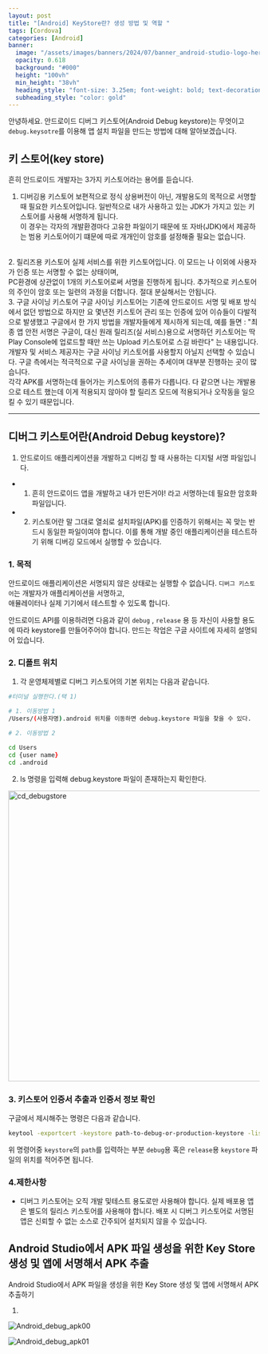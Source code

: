 ```yaml
---
layout: post
title: "[Android] KeyStore란? 생성 방법 및 역할 "
tags: [Cordova]
categories: [Android]
banner:
  image: "/assets/images/banners/2024/07/banner_android-studio-logo-hero.jpg"
  opacity: 0.618
  background: "#000"
  height: "100vh"
  min_height: "38vh"
  heading_style: "font-size: 3.25em; font-weight: bold; text-decoration: underline"
  subheading_style: "color: gold"
--- 
```


안녕하세요.
안드로이드 디버그 키스토어(Android Debug keystore)는 무엇이고 
`debug.keysotre`를 이용해 앱 설치 파일을 만드는 방법에 대해 알아보겠습니다.

## 키 스토어(key store)
흔히 안드로이드 개발자는 3가지 키스토어라는 용어를 듣습니다.
1. 디버깅용 키스토어 
보편적으로 정식 상용버전이 아닌, 개발용도의 목적으로 서명할 때 필요한 키스토어입니다. 일반적으로 내가 사용하고 있는 JDK가 가지고 있는 키스토어를 사용해 서명하게 됩니다. <br>
이 경우는 각자의 개발환경마다 고유한 파일이기 때문에 또 자바(JDK)에서 제공하는 범용 키스토어이기 떄문에 따로 개개인이 암호를 설정해줄 필요는 없습니다.
<br>
2. 릴리즈용 키스토어
실제 서비스를 위한 키스토어입니다. 이 모드는 나 이외에 사용자가 인증 또는 서명할 수 없는 상태이며, <br> 
PC환경에 상관없이 1개의 키스토어로써 서명을 진행하게 됩니다.
추가적으로 키스토어의 주인이 암호 또는 일련의 과정을 더합니다. 
절대 분실해서는 안됩니다.
<br>
3. 구글 사이닝 키스토어
구글 사이닝 키스토어는 기존에 안드로이드 서명 및 배포 방식에서 없던 방법으로 하지만 요 몇년전 키스토어 관리 또는 인증에 있어
이슈들이 다발적으로 발생했고 구글에서 한 가지 방법을 개발자들에게 제시하게 되는데,
예를 들면 : "최종 앱 안전 서명은 구글이, 대신 원래 릴리즈(실 서비스)용으로 서명하던 키스토어는 딱 Play Console에 업로드할 때만 쓰는 Upload 키스토어로 스길 바란다" 는 내용입니다.
개발자 및 서비스 제공자는 구글 사이닝 키스토어를 사용할지 아닐지 선택할 수 있습니다. 구글 측에서는 적극적으로 구글 사이닝을 권하는 추세이며 대부분 진행하는 곳이 많습니다.
<br>
각각 APK를 서명하는데 들어가는 키스토어의 종류가 다릅니다. 다 같으면 나는 개발용으로 테스트 했는데 이게 적용되지 않아야 할 릴리즈 모드에 적용되거나 오작동을 일으킬 수 있기 때문입니다.

---

## 디버그 키스토어란(Android Debug keystore)?

1. 안드로이드 애플리케이션을 개발하고 디버깅 할 때 사용하는 디지털 서명 파일입니다. 
- 1) 흔히 안드로이드 앱을 개발하고 내가 만든거야! 라고 서명하는데 필요한 암호화 파일입니다.
- 2) 키스토어란 말 그대로 열쇠로 설치파일(APK)를 인증하기 위해서는 꼭 맞는 반드시 동일한 파일이여야 합니다.
이를 통해 개발 중인 애플리케이션을 테스트하기 위해 디버깅 모드에서 실행할 수 있습니다.


### 1. 목적
안드로이드 애플리케이션은 서명되지 않은 상태로는 실행할 수 없습니다. `디버그 키스토어`는 개발자가 애플리케이션을 서명하고, <br>
애뮬레이터나 실제 기기에서 테스트할 수 있도록 합니다.

안드로이드 API를 이용하려면 다음과 같이 `debug` , `release` 용 등 자신이 사용할 용도에 따라 keystore를 만들어주어야 합니다.
만드는 작업은 구글 사이트에 자세히 설명되어 있습니다.



### 2. 디폴트 위치

1) 각 운영체제별로 디버그 키스토어의 기본 위치는 다음과 같습니다.

```zsh
#터미널 실행한다.(택 1)

# 1. 이동방법 1 
/Users/(사용자명).android 위치를 이동하면 debug.keystore 파일을 찾을 수 있다.

# 2. 이동방법 2

cd Users
cd {user name}
cd .android
```

2) ls 명령을 입력해 debug.keystore 파일이 존재하는지 확인한다.

<img width="582" alt="cd_debugstore" src="https://github.com/yunsungjoong/yunsungjoong.github.io/assets/96567925/908c9f4f-ff5a-49d8-90c2-d3b44962c251">

<br>


### 3. 키스토어 인증서 추출과 인증서 정보 확인

구글에서 제시해주는 명령은 다음과 같습니다.

```zsh
keytool -exportcert -keystore path-to-debug-or-production-keystore -list -v
```
위 명령어중 `keystore`의 `path`를 입력하는 부분 `debug`용 혹은 `release`용 `keystore` 파일의 위치를 적어주면 됩니다.



### 4.제한사항 
- 디버그 키스토어는 오직 개발 및테스트 용도로만 사용해야 합니다. 실제 배포용 앱은 별도의 릴리스 키스토어를 사용해야 합니다. 
배포 시 디버그 키스토어로 서명된 앱은 신뢰할 수 없는 소스로 간주되어 설치되지 않을 수 있습니다.



## Android Studio에서 APK 파일 생성을 위한 Key Store 생성 및 앱에 서명해서 APK 추출

Android Studio에서 APK 파일을 생성을 위한 Key Store 생성 및 앱에 서명해서 APK 추출하기 


1. 
![Android_debug_apk00](https://github.com/yunsungjoong/yunsungjoong.github.io/assets/96567925/258f32bb-5c1b-45c2-95a9-506c4c2ec9a4)


![Android_debug_apk01](https://github.com/yunsungjoong/yunsungjoong.github.io/assets/96567925/88cdb7a7-6a79-465c-be9f-a1c6ffbfb73f)


